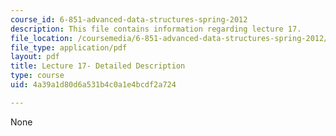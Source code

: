```yaml
---
course_id: 6-851-advanced-data-structures-spring-2012
description: This file contains information regarding lecture 17.
file_location: /coursemedia/6-851-advanced-data-structures-spring-2012/4a39a1d80d6a531b4c0a1e4bcdf2a724_MIT6_851S12_Lecture17.pdf
file_type: application/pdf
layout: pdf
title: Lecture 17- Detailed Description
type: course
uid: 4a39a1d80d6a531b4c0a1e4bcdf2a724

---
```

None